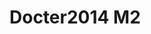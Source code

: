 <a name="material" />

# Docter2014 M2
<script type="application/ld+json">
  {
    "@context": "https://schema.org/",
    "@type": "ChemicalSubstance",
    "http://purl.org/dc/terms/conformsTo":
      {
        "@type": "CreativeWork",
        "@id": "https://bioschemas.org/profiles/ChemicalSubstance/0.4-RELEASE/"
      },
    "@id": "https://egonw.github.io/nanowiki/nanowiki335.html#material",
    "name": "Docter2014 M2",
    "sameAs": "http://127.0.0.1/mediawiki/index.php/Special:URIResolver/Docter2014_M2"
  }
</script>

